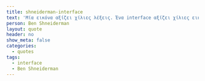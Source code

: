 ```yaml
---
title: shneiderman-interface
text: 'Μία εικόνα αξίζει χίλιες λέξεις. Ένα interface αξίζει χίλιες εικόνες.'
person: Ben Shneiderman
layout: quote
header: no
show_meta: false
categories:
  - quotes
tags:
  - interface
  - Ben Shneiderman
---
```

